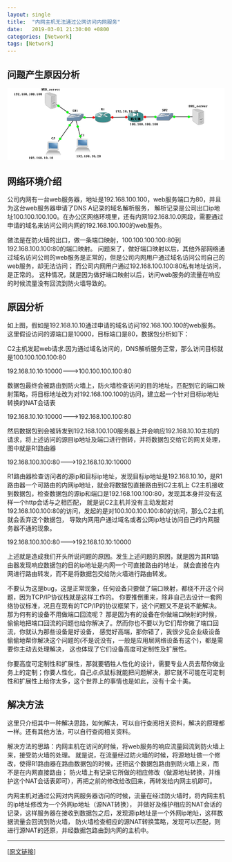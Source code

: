 ```yaml
---
layout: single
title:  "内网主机无法通过公网访问内网服务"
date:   2019-03-01 21:30:00 +0800
categories: [Network]
tags: [Network]
---
```


## 问题产生原因分析

![intranet service](/assets/images/posts/20190301-intranet-service.png)

## 网络环境介绍

公司内网有一台web服务器，地址是192.168.100.100，web服务端口为80，并且为这台web服务器申请了DNS A记录的域名解析服务，
解析记录是公司出口ip地址100.100.100.100。在办公区网络环境里，还有内网192.168.10.0网段，需要通过申请的域名来访问公司内网的192.168.100.100的web服务。

做法是在防火墙的出口，做一条端口映射，100.100.100.100:80到192.168.100.100:80的端口映射。
问题来了，做好端口映射以后，其他外部网络通过域名访问公司的web服务是正常的，但是公司内网用户通过域名访问公司自己的web服务，却无法访问；
而公司内网用户通过192.168.100.100:80私有地址访问，是正常的。
这种情况，就是因为做好端口映射以后，访问web服务的流量在响应的时候流量没有回流到防火墙导致的。

## 原因分析

如上图，假如是192.168.10.10通过申请的域名访问192.168.100.100的web服务。这里假设访问的源端口是10000，目标端口是80，数据包分析如下：

C2主机发起web请求.因为通过域名访问的，DNS解析服务正常，那么访问目标就是100.100.100.100:80

192.168.10.10:10000--->100.100.100.100:80
 
数据包最终会被路由到防火墙上，防火墙检查访问的目的地址，匹配到它的端口映射策略，将目标地址改为对192.168.100.100的访问，建立起一个针对目标ip地址转换的NAT会话表

192.168.10.10:10000--->192.168.100.100:80
 
然后数据包到会被转发到192.168.100.100服务器上并会响应192.168.10.10主机的请求，将上述访问的源目ip地址及端口进行倒转，并将数据包交给它的网关处理，图中就是R1路由器

192.168.100.100:80--->192.168.10.10:10000
 
R1路由器检查访问者的源ip和目标ip地址，发现目标ip地址是192.168.10.10，是R1路由器一个可路由的内网ip地址，就会将数据包直接路由到C2主机上
C2主机接收到数据包，检查数据包的源ip和端口是192.168.100.100:80，发现其本身并没有这样一个http会话与之相匹配，
就是说C2主机并没有主动发起对192.168.100.100:80的访问，发起的是对100.100.100.100:80的访问，那么C2主机就会丢弃这个数据包，
导致内网用户通过域名或者公网ip地址访问自己的内网服务器不通的现象。

192.168.100.100:80--->192.168.10.10:10000
 
上述就是造成我们开头所说问题的原因。发生上述问题的原因，就是因为其R1路由器发现响应数据包的目的ip地址是内网一个可直接路由的地址，
就会直接在内网进行路由转发，而不是将数据包交给防火墙进行路由转发。

不要认为这是bug，这是正常现象，任何设备只要做了端口映射，都绕不开这个问题，因为TCP/IP协议栈就是这样工作的。
你要推倒重来，除非自己去设计一套网络协议标准，况且在现有的TCP/IP的协议框架下，这个问题又不是说不能解决。那为何有的设备不用做端口回流呢？
那是因为有的设备在你做端口映射的时候，偷偷地把端口回流的问题也给你解决了。然而你也不要以为它们帮你做了端口回流，你就认为那些设备是好设备，
感觉好高端，那你错了，我很少见企业级设备偷偷地帮你解决这个问题的(不是说没有，一般是应用层网络设备有这个)，都是需要你主动去处理解决，
这也体现了它们设备高度可定制性及扩展性。

你要高度可定制性和扩展性，那就要牺牲人性化的设计，需要专业人员去帮你做业务上的定制；你要人性化，自己点点鼠标就能把问题解决，那它就不可能在可定制性和扩展性上给你太多，这个世界上的事情也是如此，没有十全十美。

## 解决方法

这里只介绍其中一种解决思路，如何解决，可以自行查阅相关资料，解决的原理都一样。还有其他方法，可以自行查阅相关资料。

解决方法的思路：内网主机在访问的时候，将web服务的响应流量回流到防火墙上来，接受防火墙的处理。
就是说，在流量经过防火墙的时候，将源地址做一个修改，使得R1路由器在路由数据包的时候，还把这个数据包路由到防火墙上来，而不是在内网直接路由；
防火墙上有记录它所做的相应修改（做源地址转换，并维护这个NAT会话表即可），再把之前的修改给改回来，再转发给内网主机即可。

内网主机对通过公网对内网服务器访问的时候，流量在经过防火墙时，将内网主机的ip地址修改为一个外网ip地址（源NAT转换），
并做好及维护相应的NAT会话的记录，这样服务器在接收到数据包之后，发现源ip地址是一个外网ip地址，这样数据流量会回流到防火墙，
防火墙检查相应的源NAT转换策略，发现可以匹配，则进行源NAT的还原，并经数据包路由到内网的主机中。

---

[[原文链接](https://www.cnblogs.com/wangpanda/p/7552608.html)]
